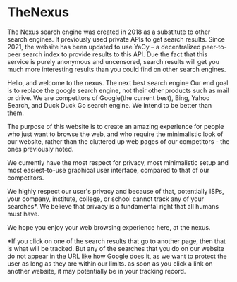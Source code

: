 # TheNexus
The Nexus search engine was created in 2018 as a substitute to other search engines. It previously used private APIs to get search results. Since 2021, the website has been updated to use YaCy – a decentralized peer-to-peer search index to provide results to this API. Due the fact that this service is purely anonymous and uncensored, search results will get you much more interesting results than you could find on other search engines.

Hello, and welcome to the nexus. The next best search engine
Our end goal is to replace the google search engine, not their other products such as mail or drive. We are competitors of Google(the current best), Bing, Yahoo Search, and Duck Duck Go search engine. We intend to be better than them. 

The purpose of this website is to create an amazing experience for people who just want to browse the web, and who require the minimalistic look of our website, rather than the cluttered up web pages of our competitors - the ones previously noted. 

We currently have the most respect for privacy, most minimalistic setup and most easiest-to-use graphical user interface, compared to that of our competitors. 

We highly respect our user's privacy and because of that, potentially ISPs, your company, institute, college, or school cannot track any of your searches*. We believe that privacy is a fundamental right that all humans must have.

We hope you enjoy your web browsing experience here, at the nexus.

*If you click on one of the search results that go to another page, then that is what will be tracked. But any of the searches that you do on our website do not appear in the URL like how Google does it, as we want to protect the user as long as they are within our limits. as soon as you click a link on another website, it may potentially be in your tracking record.
